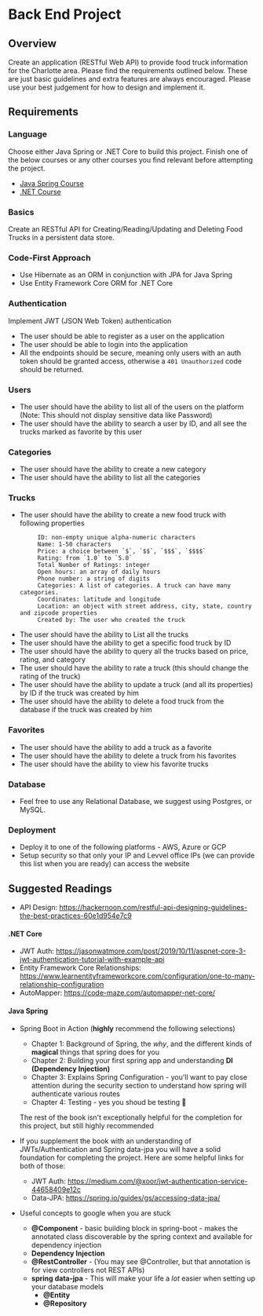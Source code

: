 # Back End Project

## Overview
Create an application (RESTful Web API) to provide food truck information for the Charlotte area. Please find the requirements outlined below. These are just basic guidelines and extra features are always encouraged. Please use your best judgement for how to design and implement it.

## Requirements
### Language
Choose either Java Spring or .NET Core to build this project. Finish one of the below courses or any other courses you find relevant before attempting the project.
- [Java Spring Course](https://www.udemy.com/spring-hibernate-tutorial/) 
- [.NET Course](https://www.udemy.com/aspnet-core-20-e-commerce-web-site-based-on-microservices-and-docker/) 

### Basics 
Create an RESTful API for Creating/Reading/Updating and Deleting Food Trucks in a persistent data store.

### Code-First Approach
- Use Hibernate as an ORM in conjunction with JPA for Java Spring
- Use Entity Framework Core ORM for .NET Core

### Authentication
Implement JWT (JSON Web Token) authentication
- The user should be able to register as a user on the application
- The user should be able to login into the application
- All the endpoints should be secure, meaning only users with an auth token should be granted access, otherwise a ```401 Unauthorized``` code should be returned. 

### Users
- The user should have the ability to list all of the users on the platform (Note: This should not display sensitive data like Password)
- The user should have the ability to search a user by ID, and all see the trucks marked as favorite by this user

### Categories
- The user should have the ability to create a new category
- The user should have the ability to list all the categories

### Trucks
- The user should have the ability to create a new food truck with following properties
     ```
          ID: non-empty unique alpha-numeric characters
          Name: 1-50 characters
          Price: a choice between `$`, `$$`, `$$$`, `$$$$`
          Rating: from `1.0` to `5.0`
          Total Number of Ratings: integer
          Open hours: an array of daily hours
          Phone number: a string of digits
          Categories: A list of categories. A truck can have many categories. 
          Coordinates: latitude and longitude
          Location: an object with street address, city, state, country and zipcode properties
          Created by: The user who created the truck
    ```
- The user should have the ability to List all the trucks 
- The user should have the ability to get a specific food truck by ID
- The user should have the ability to query all the trucks based on price, rating, and category
- The user should have the ability to rate a truck (this should change the rating of the truck)
- The user should have the ability to update a truck (and all its properties) by ID if the truck was created by him
- The user should have the ability to delete a food truck from the database if the truck was created by him

### Favorites
- The user should have the ability to add a truck as a favorite
- The user should have the ability to delete a truck from his favorites
- The user should have the ability to view his favorite trucks

### Database
- Feel free to use any Relational Database, we suggest using Postgres, or MySQL. 



### Deployment
- Deploy it to one of the following platforms - AWS, Azure or GCP
- Setup security so that only your IP and Levvel office IPs (we can provide this list when you are ready) can access the website


## Suggested Readings
- API Design: https://hackernoon.com/restful-api-designing-guidelines-the-best-practices-60e1d954e7c9
#### .NET Core 
- JWT Auth: https://jasonwatmore.com/post/2019/10/11/aspnet-core-3-jwt-authentication-tutorial-with-example-api
- Entity Framework Core Relationships: https://www.learnentityframeworkcore.com/configuration/one-to-many-relationship-configuration
- AutoMapper: https://code-maze.com/automapper-net-core/
#### Java Spring
- Spring Boot in Action (**highly** recommend the following selections)
     - Chapter 1: Background of Spring, the *why*, and the different kinds of **magical** things that spring does for you
     - Chapter 2: Building your first spring app and understanding **DI (Dependency Injection)**
     - Chapter 3: Explains Spring Configuration - you'll want to pay close attention during the security section to understand how spring will authenticate various routes
     - Chapter 4: Testing - yes you shoud be testing  :eyes:
     
     The rest of the book isn't exceptionally helpful for the completion for this project, but still highly recommended

- If you supplement the book with an understanding of JWTs/Authentication and Spring data-jpa you will have a solid foundation for completing the project. Here are some helpful links for both of those:
     - JWT Auth: https://medium.com/@xoor/jwt-authentication-service-44658409e12c
     - Data-JPA: https://spring.io/guides/gs/accessing-data-jpa/
- Useful concepts to google when you are stuck
     - **@Component** - basic building block in spring-boot - makes the annotated class discoverable by the spring context and available for dependency injection
     - **Dependency Injection**
     - **@RestController** - (You may see @Controller, but that annotation is for view controllers not REST APIs)
     - **spring data-jpa** - This will make your life a *lot* easier when setting up your database models
          - **@Entity**
          - **@Repository**
